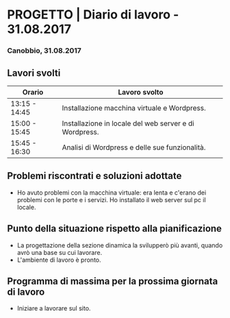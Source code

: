 

# PROGETTO | Diario di lavoro - 31.08.2017

### Canobbio, 31.08.2017

## Lavori svolti

|Orario         |Lavoro svolto                 |
|---------------|------------------------------|
|13:15 - 14:45  |Installazione macchina virtuale e Wordpress.|
|15:00 - 15:45  |Installazione in locale del  web server e di Wordpress.|
|15:45 - 16:30  |Analisi di Wordpress e delle sue funzionalità.|

##  Problemi riscontrati e soluzioni adottate
- Ho avuto problemi con la macchina virtuale: era lenta e c'erano dei problemi con le porte e i servizi. Ho installato il web server sul pc il locale.

## Punto della situazione rispetto alla pianificazione
- La progettazione della sezione dinamica la svilupperò più avanti, quando avrò una base su cui lavorare.
- L'ambiente di lavoro è pronto.

## Programma di massima per la prossima giornata di lavoro
- Iniziare a lavorare sul sito.
